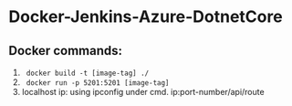 # Docker-Jenkins-Azure-DotnetCore

## Docker commands:
1. ``` docker build -t [image-tag] ./```
2. ``` docker run -p 5201:5201 [image-tag]```
3. localhost ip: using ipconfig under cmd. ip:port-number/api/route